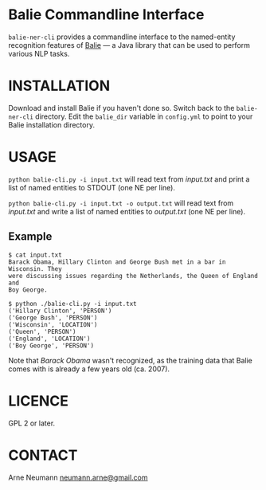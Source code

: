 Balie Commandline Interface
===========================

`balie-ner-cli` provides a commandline interface to the named-entity
recognition features of [Balie](http://balie.sourceforge.net/
 "baseline information extraction") — a Java library that can be used
to perform various NLP tasks.  


INSTALLATION
============

Download and install Balie if you haven't done so. Switch back to the
`balie-ner-cli` directory. Edit the `balie_dir` variable in `config.yml` to
point to your Balie installation directory.


USAGE
=====

`python balie-cli.py -i input.txt` will read text from *input.txt* and print a
list of named entities to STDOUT (one NE per line).

`python balie-cli.py -i input.txt -o output.txt` will read text from
*input.txt* and write a list of named entities to *output.txt* (one NE per
line).

Example
-------

    $ cat input.txt 
    Barack Obama, Hillary Clinton and George Bush met in a bar in Wisconsin. They
    were discussing issues regarding the Netherlands, the Queen of England and
    Boy George.

    $ python ./balie-cli.py -i input.txt
    ('Hillary Clinton', 'PERSON')
    ('George Bush', 'PERSON')
    ('Wisconsin', 'LOCATION')
    ('Queen', 'PERSON')
    ('England', 'LOCATION')
    ('Boy George', 'PERSON')

Note that *Barack Obama* wasn't recognized, as the training data that Balie
comes with is already a few years old (ca. 2007).


LICENCE
=======

GPL 2 or later.

CONTACT
=======

Arne Neumann <neumann.arne@gmail.com>



